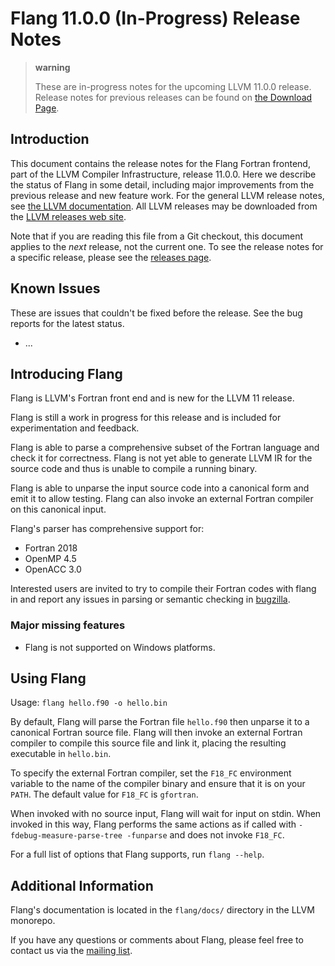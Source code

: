 # Flang 11.0.0 (In-Progress) Release Notes

> **warning**
>
> These are in-progress notes for the upcoming LLVM 11.0.0 release.
> Release notes for previous releases can be found on [the Download
> Page](https://releases.llvm.org/download.html).

## Introduction

This document contains the release notes for the Flang Fortran frontend,
part of the LLVM Compiler Infrastructure, release 11.0.0. Here we
describe the status of Flang in some detail, including major
improvements from the previous release and new feature work. For the
general LLVM release notes, see [the LLVM
documentation](https://llvm.org/docs/ReleaseNotes.html). All LLVM
releases may be downloaded from the [LLVM releases web
site](https://llvm.org/releases/).

Note that if you are reading this file from a Git checkout, this
document applies to the *next* release, not the current one. To see the
release notes for a specific release, please see the [releases
page](https://llvm.org/releases/).

## Known Issues

These are issues that couldn't be fixed before the release. See the bug
reports for the latest status.

 *   ...

## Introducing Flang

Flang is LLVM's Fortran front end and is new for the LLVM 11 release.

Flang is still a work in progress for this release and is included for
experimentation and feedback.

Flang is able to parse a comprehensive subset of the Fortran language
and check it for correctness. Flang is not yet able to generate LLVM IR
for the source code and thus is unable to compile a running binary.

Flang is able to unparse the input source code into a canonical form and
emit it to allow testing. Flang can also invoke an external Fortran
compiler on this canonical input.

Flang's parser has comprehensive support for:
 * Fortran 2018
 * OpenMP 4.5
 * OpenACC 3.0

Interested users are invited to try to compile their Fortran codes with
flang in and report any issues in parsing or semantic checking in
[bugzilla](https://bugs.llvm.org/enter_bug.cgi?product=flang).

### Major missing features

 * Flang is not supported on Windows platforms.

## Using Flang

Usage: `flang hello.f90 -o hello.bin`

By default, Flang will parse the Fortran file `hello.f90` then unparse it to a
canonical Fortran source file. Flang will then invoke an external
Fortran compiler to compile this source file and link it, placing the
resulting executable in `hello.bin`.

To specify the external Fortran compiler, set the `F18_FC` environment
variable to the name of the compiler binary and ensure that it is on your
`PATH`. The default value for `F18_FC` is `gfortran`.

When invoked with no source input, Flang will wait for input on stdin.
When invoked in this way, Flang performs the same actions as if
called with `-fdebug-measure-parse-tree -funparse` and does not invoke
`F18_FC`.

For a full list of options that Flang supports, run `flang --help`.

## Additional Information

Flang's documentation is located in the `flang/docs/` directory in the
LLVM monorepo.

If you have any questions or comments about Flang, please feel free to
contact us via the [mailing
list](https://lists.llvm.org/mailman/listinfo/flang-dev).
